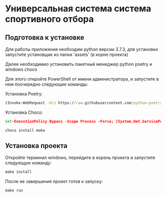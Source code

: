 # Универсальная система система спортивного отбора #

## Подготовка к установке ##

Для работы приложения необходим python версии 3.7.3, для установки запустите установщик из папки 'assets' (в корне проекта)

Далее необходимио установить пакетный менеджер python poetry и windows choco

Для этого откройте PowerShell от имени администратора, и запустите в нем поочередно следующие команды:

Установка Poetry:

```cmd
(Invoke-WebRequest -Uri https://raw.githubusercontent.com/python-poetry/poetry/master/get-poetry.py -UseBasicParsing).Content | python -
```

Установка Choco:

```cmd
Set-ExecutionPolicy Bypass -Scope Process -Force; [System.Net.ServicePointManager]::SecurityProtocol = [System.Net.ServicePointManager]::SecurityProtocol -bor 3072; iex ((New-Object System.Net.WebClient).DownloadString('https://chocolatey.org/install.ps1'))
```

```cmd
choco install make
```

## Установка проекта ##

Откройте терминал windows, перейдите в корень проекта и запустите следующую команду:

```cmd
make install
```

После ее завершения проект готов к запуску:

```cmd
make run
```

